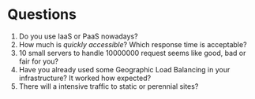 # Questions

1. Do you use IaaS or PaaS nowadays?
2. How much is *quickly accessible*? Which response time is acceptable?
3. 10 small servers to handle 10000000 request seems like good, bad or fair for you?
4. Have you already used some Geographic Load Balancing in your infrastructure? It worked how expected?
5. There will a intensive traffic to static or perennial sites?